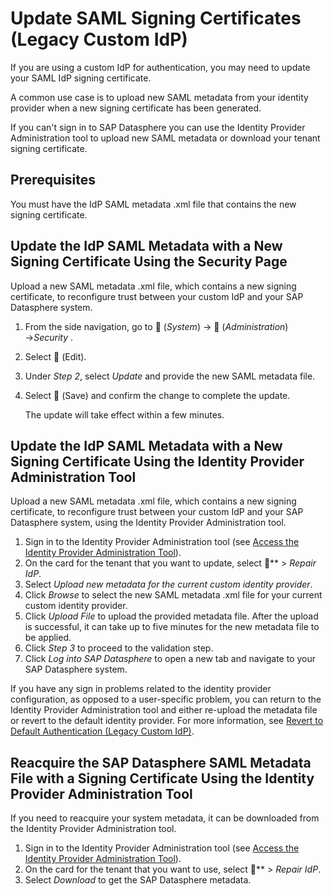 <!-- loioba968db845ed4076b5e6a1ff5a93370f -->

<link rel="stylesheet" type="text/css" href="../css/sap-icons.css"/>

# Update SAML Signing Certificates \(Legacy Custom IdP\)

If you are using a custom IdP for authentication, you may need to update your SAML IdP signing certificate.



A common use case is to upload new SAML metadata from your identity provider when a new signing certificate has been generated.

If you can't sign in to SAP Datasphere you can use the Identity Provider Administration tool to upload new SAML metadata or download your tenant signing certificate.



<a name="loioba968db845ed4076b5e6a1ff5a93370f__section_s5m_fdb_4gc"/>

## Prerequisites

You must have the IdP SAML metadata .xml file that contains the new signing certificate.



<a name="loioba968db845ed4076b5e6a1ff5a93370f__section_j2v_qgj_tfc"/>

## Update the IdP SAML Metadata with a New Signing Certificate Using the Security Page

Upload a new SAML metadata .xml file, which contains a new signing certificate, to reconfigure trust between your custom IdP and your SAP Datasphere system.

1.  From the side navigation, go to <span class="FPA-icons-V3"></span> \(*System*\) → <span class="FPA-icons-V3"></span> \(*Administration*\) →*Security* .
2.  Select <span class="FPA-icons-V3"></span> \(Edit\).
3.  Under *Step 2*, select *Update* and provide the new SAML metadata file.
4.  Select <span class="FPA-icons-V3"></span> \(Save\) and confirm the change to complete the update.

    The update will take effect within a few minutes.




<a name="loioba968db845ed4076b5e6a1ff5a93370f__section_qcb_cjj_tfc"/>

## Update the IdP SAML Metadata with a New Signing Certificate Using the Identity Provider Administration Tool

Upload a new SAML metadata .xml file, which contains a new signing certificate, to reconfigure trust between your custom IdP and your SAP Datasphere system, using the Identity Provider Administration tool.

1.  Sign in to the Identity Provider Administration tool \(see [Access the Identity Provider Administration Tool](access-the-identity-provider-administration-tool-df15ed8.md)\).
2.  On the card for the tenant that you want to update, select <span class="FPA-icons-V3"></span>** \> *Repair IdP*.
3.  Select *Upload new metadata for the current custom identity provider*.
4.  Click *Browse* to select the new SAML metadata .xml file for your current custom identity provider.
5.  Click *Upload File* to upload the provided metadata file. After the upload is successful, it can take up to five minutes for the new metadata file to be applied.
6.  Click *Step 3* to proceed to the validation step.
7.  Click *Log into SAP Datasphere* to open a new tab and navigate to your SAP Datasphere system.

If you have any sign in problems related to the identity provider configuration, as opposed to a user-specific problem, you can return to the Identity Provider Administration tool and either re-upload the metadata file or revert to the default identity provider. For more information, see [Revert to Default Authentication \(Legacy Custom IdP\)](revert-to-default-authentication-legacy-custom-idp-8c37db7.md).



<a name="loioba968db845ed4076b5e6a1ff5a93370f__section_pw5_sjj_tfc"/>

## Reacquire the SAP Datasphere SAML Metadata File with a Signing Certificate Using the Identity Provider Administration Tool

If you need to reacquire your system metadata, it can be downloaded from the Identity Provider Administration tool.

1.  Sign in to the Identity Provider Administration tool \(see [Access the Identity Provider Administration Tool](access-the-identity-provider-administration-tool-df15ed8.md)\).
2.  On the card for the tenant that you want to use, select <span class="FPA-icons-V3"></span>** \> *Repair IdP*.
3.  Select *Download* to get the SAP Datasphere metadata.

